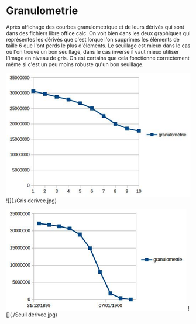 # Granulometrie

Après affichage des courbes granulometrique et de leurs dérivés qui sont dans des fichiers libre office calc.
On voit bien dans les deux graphiques qui représentes les dérivés que c'est lorque l'on supprimes les éléments de taille 6 que l'ont perds le plus d'élements.
Le seuillage est mieux dans le cas où l'on trouve un bon seuillage, dans le cas inverse il vaut mieux utiliser l'image en niveau de gris.
On est certains que cela fonctionne correctement même si c'est un peu moins robuste qu'un bon seuillage.

![](./Gris.jpg) ![](./Gris derivee.jpg)

![](./Seuil.jpg) ![](./Seuil derivee.jpg)